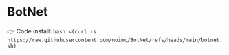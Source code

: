 # BotNet

👉 Code install: 
``
bash <(curl -s https://raw.githubusercontent.com/noimc/BotNet/refs/heads/main/botnet.sh)
``
